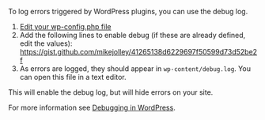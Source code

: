 To log errors triggered by WordPress plugins, you can use the debug log.

1. [Edit your wp-config.php file](https://codex.wordpress.org/Editing_wp-config.php)
2. Add the following lines to enable debug (if these are already defined, edit the values): https://gist.github.com/mikejolley/41265138d6229697f50599d73d52be2f
3. As errors are logged, they should appear in `wp-content/debug.log`. You can open this file in a text editor.

This will enable the debug log, but will hide errors on your site.

For more information see [Debugging in WordPress](https://codex.wordpress.org/Debugging_in_WordPress).